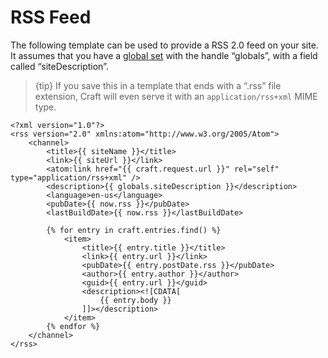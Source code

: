 # RSS Feed

The following template can be used to provide a RSS 2.0 feed on your site. It assumes that you have a [global set](../globals.md) with the handle “globals”, with a field called “siteDescription”.

> {tip} If you save this in a template that ends with a “.rss” file extension, Craft will even serve it with an `application/rss+xml` MIME type.

```twig
<?xml version="1.0"?>
<rss version="2.0" xmlns:atom="http://www.w3.org/2005/Atom">
    <channel>
        <title>{{ siteName }}</title>
        <link>{{ siteUrl }}</link>
        <atom:link href="{{ craft.request.url }}" rel="self" type="application/rss+xml" />
        <description>{{ globals.siteDescription }}</description>
        <language>en-us</language>
        <pubDate>{{ now.rss }}</pubDate>
        <lastBuildDate>{{ now.rss }}</lastBuildDate>

        {% for entry in craft.entries.find() %}
            <item>
                <title>{{ entry.title }}</title>
                <link>{{ entry.url }}</link>
                <pubDate>{{ entry.postDate.rss }}</pubDate>
                <author>{{ entry.author }}</author>
                <guid>{{ entry.url }}</guid>
                <description><![CDATA[
                    {{ entry.body }}
                ]]></description>
            </item>
        {% endfor %}
    </channel>
</rss>
```